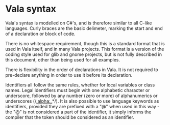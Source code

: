

Vala syntax
===========

Vala's syntax is modelled on C\#'s, and is therefore similar to all C-like languages. Curly braces are the basic delimeter, marking the start and end of a declaration or block of code.

There is no whitespace requirement, though this is a standard format that is used in Vala itself, and in many Vala projects. This format is a version of the coding style used for glib and gnome projects, but is not fully described in this document, other than being used for all examples.

There is flexibility in the order of declarations in Vala. It is not required to pre-declare anything in order to use it before its declaration.

Identifiers all follow the same rules, whether for local variables or class names. Legal identifiers must begin with one alphabetic character or underscore, followed by any number (zero or more) of alphanumerics or underscores (/[:alpha:\_]([:alphanum:_])\*/). It is also possible to use language keywords as identifiers, provided they are prefixed with a "@"
when used in this way - the "@" is not considered a part of the identifier, it simply informs the compiler that the token should be considered as an identifier.

